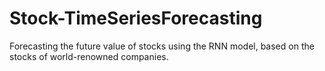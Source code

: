 # Stock-TimeSeriesForecasting
Forecasting the future value of stocks using the RNN model, based on the stocks of world-renowned companies.
